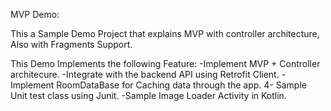 MVP Demo:

This a Sample Demo Project that explains MVP with controller architecture, Also with Fragments Support.

This Demo Implements the following Feature: 
	-Implement MVP + Controller architecure. 
	-Integrate with the backend API using Retrofit Client. 
	-Implement RoomDataBase for Caching data through the app. 4- Sample Unit test class using Junit.
	-Sample Image Loader Activity in Kotlin.
